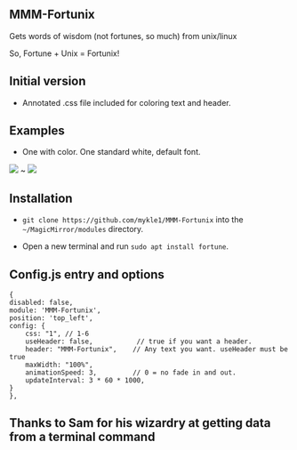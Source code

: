## MMM-Fortunix

Gets words of wisdom (not fortunes, so much) from unix/linux

So, Fortune + Unix = Fortunix!

## Initial version

* Annotated .css file included for coloring text and header.

## Examples

* One with color. One standard white, default font.

![](images/2.jpg)
~
![](images/1.jpg)

## Installation

* `git clone https://github.com/mykle1/MMM-Fortunix` into the `~/MagicMirror/modules` directory.

* Open a new terminal and run `sudo apt install fortune`.


## Config.js entry and options

```
{
disabled: false,
module: 'MMM-Fortunix',
position: 'top_left',
config: {
    css: "1", // 1-6
    useHeader: false,           // true if you want a header.
    header: "MMM-Fortunix",    // Any text you want. useHeader must be true
    maxWidth: "100%",
    animationSpeed: 3,         // 0 = no fade in and out.
    updateInterval: 3 * 60 * 1000,
}
},
```
## Thanks to Sam for his wizardry at getting data from a terminal command
